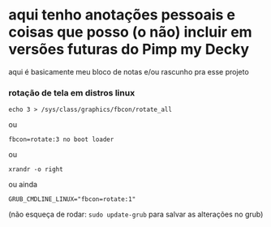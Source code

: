 # aqui tenho anotações pessoais e coisas que posso (o não) incluir em versões futuras do Pimp my Decky
aqui é basicamente meu bloco de notas e/ou rascunho pra esse projeto

<!-- 
!#CTRL+E cria ``isso``
-->


### rotação de tela em distros linux

``echo 3 > /sys/class/graphics/fbcon/rotate_all``

ou

``fbcon=rotate:3 no boot loader``

ou 

``xrandr -o right``

ou ainda

``GRUB_CMDLINE_LINUX="fbcon=rotate:1"``

(não esqueça de rodar: ``sudo update-grub`` para salvar as alterações no grub)
